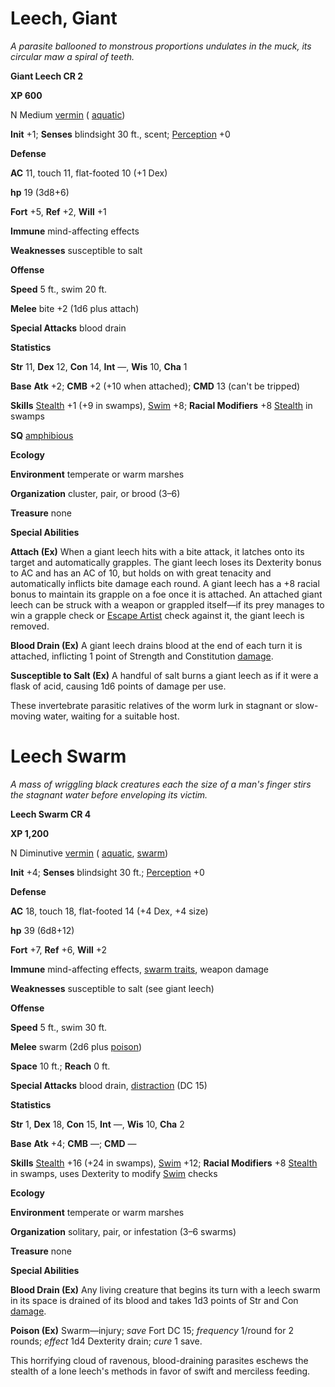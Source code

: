 # Leech, Giant

_A parasite ballooned to monstrous proportions undulates in the muck, its circular maw a spiral of teeth._

**Giant Leech CR 2**

**XP 600**

N Medium [vermin](creatureTypes#_vermin) ( [aquatic](creatureTypes#_aquatic-subtype))

**Init** +1; **Senses** blindsight 30 ft., scent; [Perception](../skills/perception#_perception) +0

**Defense**

**AC** 11, touch 11, flat-footed 10 (+1 Dex)

**hp** 19 (3d8+6)

**Fort** +5, **Ref** +2, **Will** +1

**Immune** mind-affecting effects

**Weaknesses** susceptible to salt

**Offense**

**Speed** 5 ft., swim 20 ft.

**Melee** bite +2 (1d6 plus attach)

**Special Attacks** blood drain

**Statistics**

**Str** 11, **Dex** 12, **Con** 14, **Int** —, **Wis** 10, **Cha** 1

**Base**  **Atk** +2; **CMB** +2 (+10 when attached); **CMD** 13 (can't be tripped)

**Skills** [Stealth](../skills/stealth#_stealth) +1 (+9 in swamps), [Swim](../skills/swim#_swim) +8; **Racial Modifiers** +8 [Stealth](../skills/stealth#_stealth) in swamps

**SQ** [amphibious](universalMonsterRules#_amphibious)

**Ecology**

**Environment** temperate or warm marshes

**Organization** cluster, pair, or brood (3–6)

**Treasure** none

**Special Abilities**

**Attach (Ex)** When a giant leech hits with a bite attack, it latches onto its target and automatically grapples. The giant leech loses its Dexterity bonus to AC and has an AC of 10, but holds on with great tenacity and automatically inflicts bite damage each round. A giant leech has a +8 racial bonus to maintain its grapple on a foe once it is attached. An attached giant leech can be struck with a weapon or grappled itself—if its prey manages to win a grapple check or [Escape Artist](../skills/escapeArtist#_escape-artist) check against it, the giant leech is removed.

**Blood Drain (Ex)** A giant leech drains blood at the end of each turn it is attached, inflicting 1 point of Strength and Constitution [damage](universalMonsterRules#_ability-damage-and-drain).

**Susceptible to Salt (Ex)** A handful of salt burns a giant leech as if it were a flask of acid, causing 1d6 points of damage per use.

These invertebrate parasitic relatives of the worm lurk in stagnant or slow-moving water, waiting for a suitable host.

# Leech Swarm

_A mass of wriggling black creatures each the size of a man's finger stirs the stagnant water before enveloping its victim._

**Leech Swarm CR 4**

**XP 1,200**

N Diminutive [vermin](creatureTypes#_vermin) ( [aquatic](creatureTypes#_aquatic-subtype), [swarm](creatureTypes#_swarm-subtype))

**Init** +4; **Senses** blindsight 30 ft.; [Perception](../skills/perception#_perception) +0

**Defense**

**AC** 18, touch 18, flat-footed 14 (+4 Dex, +4 size)

**hp** 39 (6d8+12)

**Fort** +7, **Ref** +6, **Will** +2

**Immune** mind-affecting effects, [swarm traits](creatureTypes#_swarm-subtype), weapon damage

**Weaknesses** susceptible to salt (see giant leech)

**Offense**

**Speed** 5 ft., swim 30 ft.

**Melee** swarm (2d6 plus [poison](universalMonsterRules#_poison))

**Space** 10 ft.; **Reach** 0 ft.

**Special Attacks** blood drain, [distraction](universalMonsterRules#_distraction) (DC 15)

**Statistics**

**Str** 1, **Dex** 18, **Con** 15, **Int** —, **Wis** 10, **Cha** 2

**Base**  **Atk** +4; **CMB** —; **CMD** —

**Skills** [Stealth](../skills/stealth#_stealth) +16 (+24 in swamps), [Swim](../skills/swim#_swim) +12; **Racial Modifiers** +8 [Stealth](../skills/stealth#_stealth) in swamps, uses Dexterity to modify [Swim](../skills/swim#_swim) checks

**Ecology**

**Environment** temperate or warm marshes

**Organization** solitary, pair, or infestation (3–6 swarms)

**Treasure** none

**Special Abilities**

**Blood Drain (Ex)** Any living creature that begins its turn with a leech swarm in its space is drained of its blood and takes 1d3 points of Str and Con [damage](universalMonsterRules#_ability-damage-and-drain).

**Poison (Ex)** Swarm—injury; _save_ Fort DC 15; _frequency_ 1/round for 2 rounds; _effect_ 1d4 Dexterity drain; _cure_ 1 save.

This horrifying cloud of ravenous, blood-draining parasites eschews the stealth of a lone leech's methods in favor of swift and merciless feeding.

